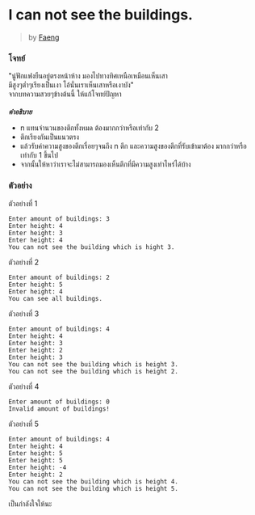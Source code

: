 # I can not see the buildings. #
> by [Faeng](https://github.com/Faeng)

### โจทย์ ###

   "นู๋ฟักแฟงยืนอยู่ตรงหน้าห้าง   มองไปทางทิศเหนือเหมือนเห็นเสา<br/>
   มีสูงๆต่ำๆเรียงเป็นเงา   โอ้นั่นเราเห็นเสาหรือเงาบัง"<br/>
จากบทความสวยๆข้างต้นนี้ ให้แก้โจทย์ปัญหา<br/> <br/>
***คำอธิบาย***
 * n แทนจำนวนของตึกทั้งหมด ต้องมากกว่าหรือเท่ากับ 2 
 * ตึกเรียงกันเป็นแนวตรง
 * แล้วรับค่าความสูงของตึกเรื่อยๆจนถึง n ตึก และความสูงของตึกที่รับเข้ามาต้อง มากกว่าหรือเท่ากับ 1 ขึ้นไป
 * จากนั้นให้หาว่าเราจะไม่สามารถมองเห็นตึกที่มีความสูงเท่าไหร่ได้บ้าง

### ตัวอย่าง ###
ตัวอย่างที่ 1
```
Enter amount of buildings: 3
Enter height: 4
Enter height: 3
Enter height: 4
You can not see the building which is hight 3.
```
ตัวอย่างที่ 2
```
Enter amount of buildings: 2
Enter height: 5
Enter height: 4
You can see all buildings.
```
ตัวอย่างที่ 3
```
Enter amount of buildings: 4
Enter height: 4
Enter height: 3
Enter height: 2
Enter height: 3
You can not see the building which is height 3.
You can not see the building which is height 2. 
```
ตัวอย่างที่ 4
```
Enter amount of buildings: 0
Invalid amount of buildings!
```
ตัวอย่างที่ 5
```
Enter amount of buildings: 4
Enter height: 4
Enter height: 5
Enter height: 5
Enter height: -4
Enter height: 2
You can not see the building which is height 4.
You can not see the building which is height 5. 
```
เป็นกำลังใจให้นะ
